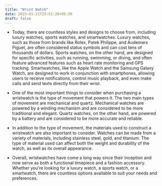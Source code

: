 ```yaml
---
title: "Wrist Watch"
date: 2023-01-21T23:51:20+05:30
draft: false
---
```


- Today, there are countless styles and designs to choose from, including luxury watches, sports watches, and smartwatches. Luxury watches, such as those from brands like Rolex, Patek Philippe, and Audemars Piguet, are often considered status symbols and can cost tens of thousands of dollars. Sports watches, on the other hand, are designed for specific activities, such as running, swimming, or diving, and often feature advanced features such as heart rate monitoring and GPS tracking. Smartwatches, like the Apple Watch and the Samsung Galaxy Watch, are designed to work in conjunction with smartphones, allowing users to receive notifications, control music playback, and even make calls and send texts directly from their wrist.

- One of the most important things to consider when purchasing a wristwatch is the type of movement that powers it. The two main types of movement are mechanical and quartz. Mechanical watches are powered by a winding mechanism and are considered to be more traditional and elegant. Quartz watches, on the other hand, are powered by a battery and are considered to be more accurate and reliable.

- In addition to the type of movement, the materials used to construct a wristwatch are also important to consider. Watches can be made from a variety of materials, including stainless steel, gold, and titanium. The type of material used can affect both the weight and durability of the watch, as well as its overall appearance.

- Overall, wristwatches have come a long way since their inception and now serve as both a functional timepiece and a fashion accessory. Whether you're looking for a luxury watch, a sports watch, or a smartwatch, there are countless options available to suit your needs and preferences.
